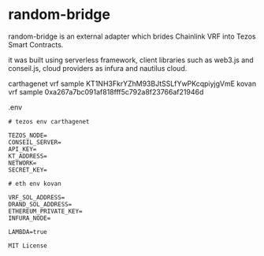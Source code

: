 # random-bridge


random-bridge is an external adapter which brides Chainlink VRF into Tezos Smart Contracts.

it was built using serverless framework, client libraries such as web3.js and conseil.js, cloud providers as infura and nautilus cloud.

carthagenet vrf sample KT1NH3FkrYZhM93BJtSSLfYwPKcqpiyjgVmE
kovan vrf sample 0xa267a7bc091af818fff5c792a8f23766af21946d

.env
```
# tezos env carthagenet

TEZOS_NODE=
CONSEIL_SERVER=
API_KEY=
KT_ADDRESS=
NETWORK=
SECRET_KEY=

# eth env kovan

VRF_SOL_ADDRESS=
DRAND_SOL_ADDRESS=
ETHEREUM_PRIVATE_KEY=
INFURA_NODE=

LAMBDA=true
```

```
MIT License
```

